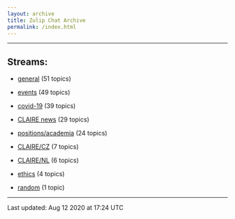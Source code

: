 ```yaml
---
layout: archive
title: Zulip Chat Archive
permalink: /index.html
---
```


---

## Streams:

* [general](stream/201199-general/index.html) (51 topics)

* [events](stream/201207-events/index.html) (49 topics)

* [covid-19](stream/226112-covid-19/index.html) (39 topics)

* [CLAIRE news](stream/201957-CLAIRE-news/index.html) (29 topics)

* [positions/academia](stream/203258-positions/academia/index.html) (24 topics)

* [CLAIRE/CZ](stream/203399-CLAIRE/CZ/index.html) (7 topics)

* [CLAIRE/NL](stream/203255-CLAIRE/NL/index.html) (6 topics)

* [ethics](stream/228366-ethics/index.html) (4 topics)

* [random](stream/202125-random/index.html) (1 topic)

<hr><p>Last updated: Aug 12 2020 at 17:24 UTC</p>